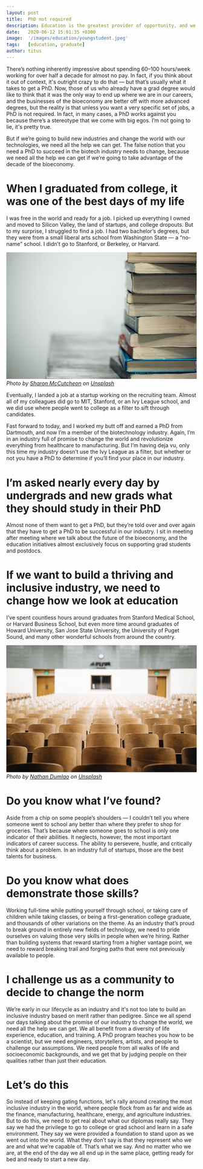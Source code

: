 ```yaml
---
layout: post
title:  PhD not required
description: Education is the greatest provider of opportunity, and we need to stop using it as a filter. If we do, business will flourish more than ever.
date:   2020-06-12 15:01:35 +0300
image:  '/images/education/youngstudent.jpeg'
tags:   [education, graduate]
author: titus
---
```


There’s nothing inherently impressive about spending 60–100 hours/week working for over half a decade for almost no pay. In fact, if you think about it out of context, it's outright crazy to do that — but that’s usually what it takes to get a PhD. Now, those of us who already have a grad degree would like to think that it was the only way to end up where we are in our careers, and the businesses of the bioeconomy are better off with more advanced degrees, but the reality is that unless you want a very specific set of jobs, a PhD is not required. In fact, in many cases, a PhD works against you because there’s a stereotype that we come with big egos. I’m not going to lie, it's pretty true.

But if we’re going to build new industries and change the world with our technologies, we need all the help we can get. The false notion that you need a PhD to succeed in the biotech industry needs to change, because we need all the help we can get if we’re going to take advantage of the decade of the bioeconomy.

# When I graduated from college, it was one of the best days of my life
I was free in the world and ready for a job. I picked up everything I owned and moved to Silicon Valley, the land of startups, and college dropouts. But to my surprise, I struggled to find a job. I had two bachelor’s degrees, but they were from a small liberal arts school from Washington State — a “no-name” school. I didn’t go to Stanford, or Berkeley, or Harvard.

<div class="gallery-box">
  <div class="gallery">
    <img src="/images/education/books.jpeg" loading="lazy" alt="Car">
  </div>
  <em>Photo by <a href="https://unsplash.com/@sharonmccutcheon" target="_blank">Sharon McCutcheon</a> on <a href="https://unsplash.com/" target="_blank">Unsplash</a></em>
</div>

Eventually, I landed a job at a startup working on the recruiting team. Almost all of my colleagues did go to MIT, Stanford, or an Ivy League school, and we did use where people went to college as a filter to sift through candidates.

Fast forward to today, and I worked my butt off and earned a PhD from Dartmouth, and now I’m a member of the biotechnology industry. Again, I’m in an industry full of promise to change the world and revolutionize everything from healthcare to manufacturing. But I’m having deja vu, only this time my industry doesn’t use the Ivy League as a filter, but whether or not you have a PhD to determine if you’ll find your place in our industry.

# I’m asked nearly every day by undergrads and new grads what they should study in their PhD
Almost none of them want to get a PhD, but they’re told over and over again that they have to get a PhD to be successful in our industry. I sit in meeting after meeting where we talk about the future of the bioeconomy, and the education initiatives almost exclusively focus on supporting grad students and postdocs.

# If we want to build a thriving and inclusive industry, we need to change how we look at education
I’ve spent countless hours around graduates from Stanford Medical School, or Harvard Business School, but even more time around graduates of Howard University, San Jose State University, the University of Puget Sound, and many other wonderful schools from around the country.

<div class="gallery-box">
  <div class="gallery">
    <img src="/images/education/auditorium.jpeg" loading="lazy" alt="Car">
  </div>
  <em>Photo by <a href="https://unsplash.com/@nate_dumlao" target="_blank">Nathan Dumlao</a> on <a href="https://unsplash.com/" target="_blank">Unsplash</a></em>
</div>

# Do you know what I’ve found?
Aside from a chip on some people’s shoulders — I couldn’t tell you where someone went to school any better than where they prefer to shop for groceries. That’s because where someone goes to school is only one indicator of their abilities. It neglects, however, the most important indicators of career success. The ability to persevere, hustle, and critically think about a problem. In an industry full of startups, those are the best talents for business.

# Do you know what does demonstrate those skills?
Working full-time while putting yourself through school, or taking care of children while taking classes, or being a first-generation college graduate, and thousands of other variations on the theme. As an industry that’s proud to break ground in entirely new fields of technology, we need to pride ourselves on valuing those very skills in people when we’re hiring. Rather than building systems that reward starting from a higher vantage point, we need to reward breaking trail and forging paths that were not previously available to people.

# I challenge us as a community to decide to change the norm
We’re early in our lifecycle as an industry and it's not too late to build an inclusive industry based on merit rather than pedigree. Since we all spend our days talking about the promise of our industry to change the world, we need all the help we can get. We all benefit from a diversity of life experience, education, and training. A PhD program teaches you how to be a scientist, but we need engineers, storytellers, artists, and people to challenge our assumptions. We need people from all walks of life and socioeconomic backgrounds, and we get that by judging people on their qualities rather than just their education.

# Let’s do this
So instead of keeping gating functions, let's rally around creating the most inclusive industry in the world, where people flock from as far and wide as the finance, manufacturing, healthcare, energy, and agriculture industries. But to do this, we need to get real about what our diplomas really say. They say we had the privilege to go to college or grad school and learn in a safe environment. They say we were provided a foundation to stand upon as we went out into the world. What they don’t say is that they represent who we are and what we’re capable of. That’s what we say. And no matter who we are, at the end of the day we all end up in the same place, getting ready for bed and ready to start a new day.
